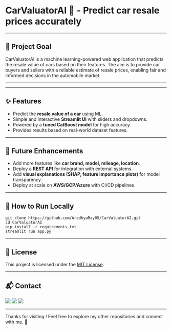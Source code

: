 # CarValuatorAI 🚗 - Predict car resale prices accurately

---


## 📌 Project Goal  
CarValuatorAI is a machine learning-powered web application that predicts the resale value of cars based on their features. The aim is to provide car buyers and sellers with a reliable estimate of resale prices, enabling fair and informed decisions in the automobile market.  

---



---

## ✨ Features  
- Predict the **resale value of a car** using ML.  
- Simple and interactive **Streamlit UI** with sliders and dropdowns.  
- Powered by a **tuned CatBoost model** for high accuracy.  
- Provides results based on real-world dataset features.  

---

## 🚀 Future Enhancements  
- Add more features like **car brand, model, mileage, location**.  
- Deploy a **REST API** for integration with external systems.  
- Add **visual explanations (SHAP, feature importance plots)** for model transparency.  
- Deploy at scale on **AWS/GCP/Azure** with CI/CD pipelines.  

---

## 📌 How to Run Locally  

```
git clone https://github.com/AradhyaRay05/CarValuatorAI.git
cd CarValuatorAI
pip install -r requirements.txt
streamlit run app.py
```

---

## 📄 License

This project is licensed under the [MIT License](LICENSE).

---

## 📬 Contact

<p>
  <a href="mailto:aradhyaray99@gmail.com"><img src="https://img.shields.io/badge/Email-D14836?style=for-the-badge&logo=gmail&logoColor=white" /></a>
  <a href="www.linkedin.com/in/rayaradhya"><img src="https://img.shields.io/badge/LinkedIn-blue?style=for-the-badge&logo=linkedin&logoColor=white" /></a>
  <a href="https://github.com/AradhyaRay05"><img src="https://img.shields.io/badge/GitHub-181717?style=for-the-badge&logo=github&logoColor=white" /></a>
</p>

---

Thanks for visiting ! Feel free to explore my other repositories and connect with me. 🚀
